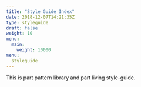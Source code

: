 ```yaml
---
title: "Style Guide Index"
date: 2018-12-07T14:21:35Z
type: styleguide
draft: false
weight: 10
menu:
  main:
    weight: 10000
menu:
  styleguide
---
```


This is part pattern library and part living style-guide.
